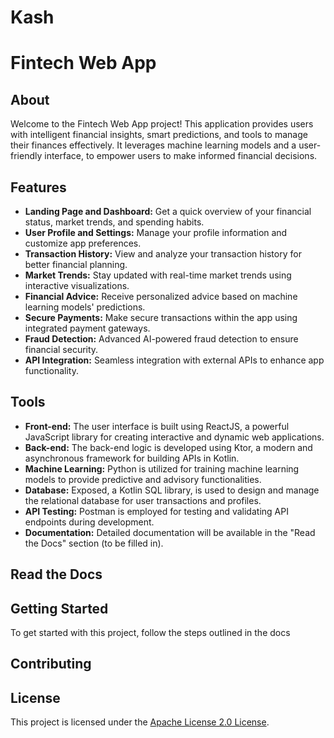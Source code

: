 # Kash

# Fintech Web App

## About
Welcome to the Fintech Web App project! This application provides users with intelligent financial insights, smart predictions, and tools to manage their finances effectively. It leverages machine learning models and a user-friendly interface, to empower users to make informed financial decisions.

## Features
- **Landing Page and Dashboard:** Get a quick overview of your financial status, market trends, and spending habits.
- **User Profile and Settings:** Manage your profile information and customize app preferences.
- **Transaction History:** View and analyze your transaction history for better financial planning.
- **Market Trends:** Stay updated with real-time market trends using interactive visualizations.
- **Financial Advice:** Receive personalized advice based on machine learning models' predictions.
- **Secure Payments:** Make secure transactions within the app using integrated payment gateways.
- **Fraud Detection:** Advanced AI-powered fraud detection to ensure financial security.
- **API Integration:** Seamless integration with external APIs to enhance app functionality.

## Tools
- **Front-end:** The user interface is built using ReactJS, a powerful JavaScript library for creating interactive and dynamic web applications.
- **Back-end:** The back-end logic is developed using Ktor, a modern and asynchronous framework for building APIs in Kotlin.
- **Machine Learning:** Python is utilized for training machine learning models to provide predictive and advisory functionalities.
- **Database:** Exposed, a Kotlin SQL library, is used to design and manage the relational database for user transactions and profiles.
- **API Testing:** Postman is employed for testing and validating API endpoints during development.
- **Documentation:** Detailed documentation will be available in the "Read the Docs" section (to be filled in).

## Read the Docs

  

## Getting Started
To get started with this project, follow the steps outlined in the docs

## Contributing


## License
This project is licensed under the [Apache License 2.0 License](LICENSE).
